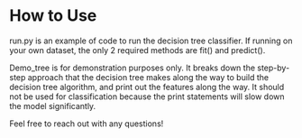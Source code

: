 # How to Use 
run.py is an example of code to run the decision tree classifier.  If running on your own dataset, the only 2 required methods are fit() and predict().

Demo_tree is for demonstration purposes only.  It breaks down the step-by-step approach that the decision tree makes along the way to build the decision tree algorithm, and print out the features along the way.  It should not be used for classification because the print statements will slow down the model significantly.

Feel free to reach out with any questions!